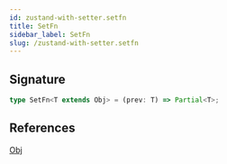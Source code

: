 ```yaml
---
id: zustand-with-setter.setfn
title: SetFn
sidebar_label: SetFn
slug: /zustand-with-setter.setfn
---
```






## Signature

```typescript
type SetFn<T extends Obj> = (prev: T) => Partial<T>;
```
## References
 [Obj](./universal.obj)

